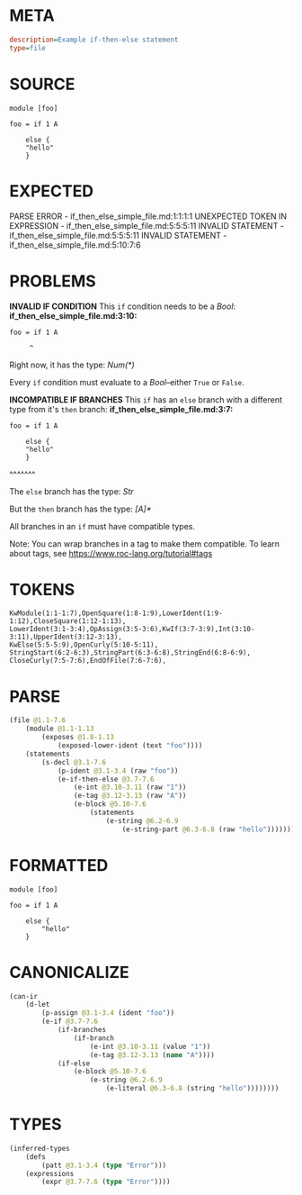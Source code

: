 # META
~~~ini
description=Example if-then-else statement
type=file
~~~
# SOURCE
~~~roc
module [foo]

foo = if 1 A

    else {
	"hello"
    }
~~~
# EXPECTED
PARSE ERROR - if_then_else_simple_file.md:1:1:1:1
UNEXPECTED TOKEN IN EXPRESSION - if_then_else_simple_file.md:5:5:5:11
INVALID STATEMENT - if_then_else_simple_file.md:5:5:5:11
INVALID STATEMENT - if_then_else_simple_file.md:5:10:7:6
# PROBLEMS
**INVALID IF CONDITION**
This `if` condition needs to be a _Bool_:
**if_then_else_simple_file.md:3:10:**
```roc
foo = if 1 A
```
         ^

Right now, it has the type:
    _Num(*)_

Every `if` condition must evaluate to a _Bool_–either `True` or `False`.

**INCOMPATIBLE IF BRANCHES**
This `if` has an `else` branch with a different type from it's `then` branch:
**if_then_else_simple_file.md:3:7:**
```roc
foo = if 1 A

    else {
	"hello"
    }
```
 ^^^^^^^

The `else` branch has the type:
    _Str_

But the `then` branch has the type:
    _[A]*_

All branches in an `if` must have compatible types.

Note: You can wrap branches in a tag to make them compatible.
To learn about tags, see <https://www.roc-lang.org/tutorial#tags>

# TOKENS
~~~zig
KwModule(1:1-1:7),OpenSquare(1:8-1:9),LowerIdent(1:9-1:12),CloseSquare(1:12-1:13),
LowerIdent(3:1-3:4),OpAssign(3:5-3:6),KwIf(3:7-3:9),Int(3:10-3:11),UpperIdent(3:12-3:13),
KwElse(5:5-5:9),OpenCurly(5:10-5:11),
StringStart(6:2-6:3),StringPart(6:3-6:8),StringEnd(6:8-6:9),
CloseCurly(7:5-7:6),EndOfFile(7:6-7:6),
~~~
# PARSE
~~~clojure
(file @1.1-7.6
	(module @1.1-1.13
		(exposes @1.8-1.13
			(exposed-lower-ident (text "foo"))))
	(statements
		(s-decl @3.1-7.6
			(p-ident @3.1-3.4 (raw "foo"))
			(e-if-then-else @3.7-7.6
				(e-int @3.10-3.11 (raw "1"))
				(e-tag @3.12-3.13 (raw "A"))
				(e-block @5.10-7.6
					(statements
						(e-string @6.2-6.9
							(e-string-part @6.3-6.8 (raw "hello")))))))))
~~~
# FORMATTED
~~~roc
module [foo]

foo = if 1 A

	else {
		"hello"
	}
~~~
# CANONICALIZE
~~~clojure
(can-ir
	(d-let
		(p-assign @3.1-3.4 (ident "foo"))
		(e-if @3.7-7.6
			(if-branches
				(if-branch
					(e-int @3.10-3.11 (value "1"))
					(e-tag @3.12-3.13 (name "A"))))
			(if-else
				(e-block @5.10-7.6
					(e-string @6.2-6.9
						(e-literal @6.3-6.8 (string "hello"))))))))
~~~
# TYPES
~~~clojure
(inferred-types
	(defs
		(patt @3.1-3.4 (type "Error")))
	(expressions
		(expr @3.7-7.6 (type "Error"))))
~~~
